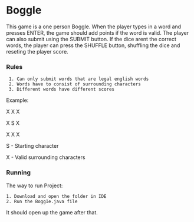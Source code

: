 # BoggIe

This game is a one person Boggle. When the player types in a word and presses ENTER, the game should add points if the word is valid. The player can also submit using the SUBMIT button. If the dice arent the correct words, the player can press the SHUFFLE button, shuffling the dice and reseting the player score.

### Rules
	 1. Can only submit words that are legal english words
	 2. Words have to consist of surrounding characters
	 3. Different words have different scores
Example:

X X X

X S X

X X X

S - Starting character

X - Valid surrounding characters

### Running
The way to run Project:

	1. Download and open the folder in IDE
	2. Run the BoggIe.java file
It should open up the game after that.




